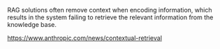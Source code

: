 RAG solutions often remove context when encoding information, which results in the system failing to retrieve the relevant information from the knowledge base.

https://www.anthropic.com/news/contextual-retrieval
